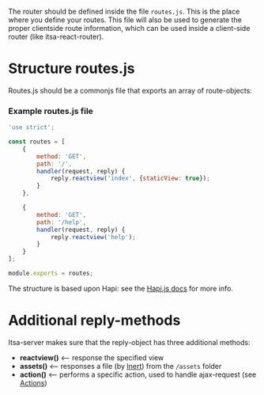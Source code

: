 The router should be defined inside the file `routes.js`. This is the place where you define your routes. This file will also be used to generate the proper clientside route information, which can be used inside a client-side router (like itsa-react-router).

# Structure routes.js

Routes.js should be a commonjs file that exports an array of route-objects:

### Example routes.js file
```js
'use strict';

const routes = [
    {
        method: 'GET',
        path: '/',
        handler(request, reply) {
            reply.reactview('index', {staticView: true});
        }
    },

    {
        method: 'GET',
        path: '/help',
        handler(request, reply) {
            reply.reactview('help');
        }
    }
];

module.exports = routes;
```

The structure is based upon Hapi: see the [Hapi.js docs](http://hapijs.com) for more info.

# Additional reply-methods

Itsa-server makes sure that the reply-object has three additional methods:

* **reactview()** <-- response the specified view
* **assets()** <-- responses a file (by [Inert](https://github.com/hapijs/inert)) from the `/assets` folder
* **action()** <-- performs a specific action, used to handle ajax-request (see [Actions](/actions))